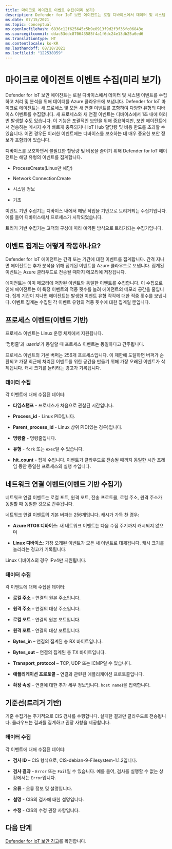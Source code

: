 ```yaml
---
title: 마이크로 에이전트 이벤트 수집(미리 보기)
description: Defender for IoT 보안 에이전트는 로컬 디바이스에서 데이터 및 시스템 이벤트를 수집하고 처리 및 분석을 위해 데이터를 Azure 클라우드에 보냅니다.
ms.date: 07/15/2021
ms.topic: conceptual
ms.openlocfilehash: 6836c12f625645c5b9e0913f9d2f3f36fc06843e
ms.sourcegitcommit: ddac53ddc870643585f4a1f6dc24e13db25a6ed6
ms.translationtype: HT
ms.contentlocale: ko-KR
ms.lasthandoff: 08/18/2021
ms.locfileid: "122538959"
---
```

# <a name="micro-agent-event-collection-preview"></a>마이크로 에이전트 이벤트 수집(미리 보기)

Defender for IoT 보안 에이전트는 로컬 디바이스에서 데이터 및 시스템 이벤트를 수집하고 처리 및 분석을 위해 데이터를 Azure 클라우드에 보냅니다. Defender for IoT 마이크로 에이전트는 새 프로세스 및 모든 새 연결 이벤트를 포함하여 다양한 유형의 디바이스 이벤트를 수집합니다. 새 프로세스와 새 연결 이벤트는 디바이스에서 1초 내에 여러 번 발생할 수도 있습니다. 이 기능은 포괄적인 보안을 위해 중요하지만, 보안 에이전트에서 전송하는 메시지 수가 빠르게 충족되거나 IoT Hub 할당량 및 비용 한도를 초과할 수 있습니다. 어떤 경우든 이러한 이벤트에는 디바이스를 보호하는 데 매우 중요한 보안 정보가 포함되어 있습니다. 

디바이스를 보호하면서 불필요한 할당량 및 비용을 줄이기 위해 Defender for IoT 에이전트는 해당 유형의 이벤트를 집계합니다. 

- ProcessCreate(Linux만 해당) 

- Network ConnectionCreate

- 시스템 정보

- 기초

이벤트 기반 수집기는 디바이스 내에서 해당 작업을 기반으로 트리거되는 수집기입니다. 예를 들어 디바이스에서 프로세스가 시작되었습니다.  

트리거 기반 수집기는 고객의 구성에 따라 예약된 방식으로 트리거되는 수집기입니다.

## <a name="how-does-event-aggregation-work"></a>이벤트 집계는 어떻게 작동하나요? 

Defender for IoT 에이전트는 간격 또는 기간에 대한 이벤트를 집계합니다. 간격 지나면 에이전트는 추가 분석을 위해 집계된 이벤트를 Azure 클라우드로 보냅니다. 집계된 이벤트는 Azure 클라우드로 전송될 때까지 메모리에 저장됩니다. 

에이전트는 이미 메모리에 저장된 이벤트와 동일한 이벤트를 수집합니다. 이 수집으로 인해 에이전트는 이 특정 이벤트의 적중 횟수를 늘려 에이전트의 메모리 공간을 줄입니다. 집계 기간이 지나면 에이전트는 발생한 이벤트 유형 각각에 대한 적중 횟수를 보냅니다. 이벤트 집계는 수집된 각 이벤트 유형의 적중 횟수에 대한 집계일 뿐입니다. 

## <a name="process-events-event-based"></a>프로세스 이벤트(이벤트 기반)

프로세스 이벤트는 Linux 운영 체제에서 지원됩니다. 

‘명령줄’과  *userid* 가 동일할 때 프로세스 이벤트는 동일하다고 간주됩니다. 

프로세스 이벤트의 기본 버퍼는 256개 프로세스입니다. 이 제한에 도달하면 버퍼가 순환되고 가장 최근에 처리된 이벤트를 위한 공간을 만들기 위해 가장 오래된 이벤트가 삭제됩니다. 캐시 크기를 늘리라는 경고가 기록됩니다.

### <a name="data-collection"></a>데이터 수집

각 이벤트에 대해 수집된 데이터:

- **타임스탬프** - 프로세스가 처음으로 관찰된 시간입니다.

- **Process_id** - Linux PID입니다.

- **Parent_process_id** - Linux 상위 PID(있는 경우)입니다.

- **명령줄** - 명령줄입니다. 

- **유형** - `fork` 또는 `exec`일 수 있습니다.

- **hit_count** - 집계 수입니다. 이벤트가 클라우드로 전송될 때까지 동일한 시간 프레임 동안 동일한 프로세스의 실행 수입니다. 

## <a name="network-connection-events-event-based-collector"></a>네트워크 연결 이벤트(이벤트 기반 수집기)

네트워크 연결 이벤트는 로컬 포트, 원격 포트, 전송 프로토콜, 로컬 주소, 원격 주소가 동일할 때 동일한 것으로 간주됩니다.

네트워크 연결 이벤트의 기본 버퍼는 256개입니다. 캐시가 가득 찬 경우: 

- **Azure RTOS 디바이스**: 새 네트워크 이벤트는 다음 수집 주기까지 캐시되지 않으며  

- **Linux 디바이스**: 가장 오래된 이벤트가 모든 새 이벤트로 대체됩니다. 캐시 크기를 늘리라는 경고가 기록됩니다.

Linux 디바이스의 경우 IPv4만 지원됩니다.

### <a name="data-collection"></a>데이터 수집

각 이벤트에 대해 수집된 데이터:

- **로컬 주소** – 연결의 원본 주소입니다.

- **원격 주소** – 연결의 대상 주소입니다.

- **로컬 포트** - 연결의 원본 포트입니다.

- **원격 포트** - 연결의 대상 포트입니다.

- **Bytes_in** – 연결의 집계된 총 RX 바이트입니다.

- **Bytes_out** – 연결의 집계된 총 TX 바이트입니다.

- **Transport_protocol** – TCP, UDP 또는 ICMP일 수 있습니다.

- **애플리케이션 프로토콜** – 연결과 관련된 애플리케이션 프로토콜입니다.

- **확장 속성** – 연결에 대한 추가 세부 정보입니다. `host name`)을 입력합니다. 

## <a name="baseline-trigger-based"></a>기준선(트리거 기반) 

기준 수집기는 주기적으로 CIS 검사를 수행합니다. 실패한 결과만 클라우드로 전송됩니다. 클라우드는 결과를 집계하고 권장 사항을 제공합니다. 

### <a name="data-collection"></a>데이터 수집

각 이벤트에 대해 수집된 데이터:

- **검사 ID** – CIS 형식으로, CIS-debian-9-Filesystem-1.1.2입니다.

- **검사 결과** - `Error` 또는 `Fail`일 수 있습니다. 예를 들어, 검사를 실행할 수 없는 상황에서는 `Error`입니다.

- **오류** - 오류 정보 및 설명입니다.

- **설명** - CIS의 검사에 대한 설명입니다.

- **수정** - CIS의 수정 권장 사항입니다.

## <a name="next-steps"></a>다음 단계

[Defender for IoT 보안 경고](concept-security-alerts.md)를 확인합니다.
